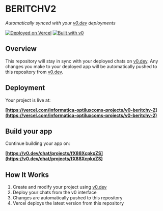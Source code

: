 # BERITCHV2

*Automatically synced with your [v0.dev](https://v0.dev) deployments*

[![Deployed on Vercel](https://img.shields.io/badge/Deployed%20on-Vercel-black?style=for-the-badge&logo=vercel)](https://vercel.com/informatica-optiluxcoms-projects/v0-beritchv-2)
[![Built with v0](https://img.shields.io/badge/Built%20with-v0.dev-black?style=for-the-badge)](https://v0.dev/chat/projects/fX88XcpkxZS)

## Overview

This repository will stay in sync with your deployed chats on [v0.dev](https://v0.dev).
Any changes you make to your deployed app will be automatically pushed to this repository from [v0.dev](https://v0.dev).

## Deployment

Your project is live at:

**[https://vercel.com/informatica-optiluxcoms-projects/v0-beritchv-2](https://vercel.com/informatica-optiluxcoms-projects/v0-beritchv-2)**

## Build your app

Continue building your app on:

**[https://v0.dev/chat/projects/fX88XcpkxZS](https://v0.dev/chat/projects/fX88XcpkxZS)**

## How It Works

1. Create and modify your project using [v0.dev](https://v0.dev)
2. Deploy your chats from the v0 interface
3. Changes are automatically pushed to this repository
4. Vercel deploys the latest version from this repository